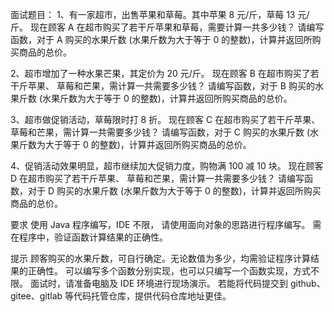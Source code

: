 面试题目：
1、有一家超市，出售苹果和草莓。其中苹果 8 元/斤，草莓 13 元/斤。
现在顾客 A 在超市购买了若干斤苹果和草莓，需要计算一共多少钱？
请编写函数，对于 A 购买的水果斤数 (水果斤数为大于等于 0 的整数)，计算并返回所购买商品的总价。

2、超市增加了一种水果芒果，其定价为 20 元/斤。
现在顾客 B 在超市购买了若干斤苹果、 草莓和芒果，需计算一共需要多少钱？
请编写函数，对于 B 购买的水果斤数 (水果斤数为大于等于 0 的整数)，计算并返回所购买商品的总价。

3、超市做促销活动，草莓限时打 8 折。
现在顾客 C 在超市购买了若干斤苹果、 草莓和芒果，需计算一共需要多少钱？
请编写函数，对于 C 购买的水果斤数 (水果斤数为大于等于 0 的整数)，计算并返回所购买商品的总价。

4、促销活动效果明显，超市继续加大促销力度，购物满 100 减 10 块。
现在顾客 D 在超市购买了若干斤苹果、 草莓和芒果，需计算一共需要多少钱？
请编写函数，对于 D 购买的水果斤数 (水果斤数为大于等于 0 的整数)，计算并返回所购买商品的总价。

要求
使用 Java 程序编写，IDE 不限，
请使用面向对象的思路进行程序编写。
需在程序中，验证函数计算结果的正确性。

提示
顾客购买的水果斤数，可自行确定。无论数值为多少，均需验证程序计算结果的正确性。
可以编写多个函数分别实现，也可以只编写一个函数实现，方式不限。
面试时，请准备电脑及 IDE 环境进行现场演示。
若能将代码提交到 github、gitee、gitlab 等代码托管仓库，提供代码仓库地址更佳。